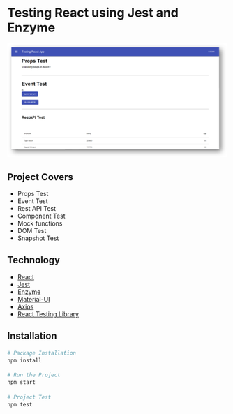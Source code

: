 # Testing React using Jest and Enzyme

<img src="assets/test-react.png" alt="Testing React using Jest and Enzyme" width="800px" />

## Project Covers

- Props Test
- Event Test
- Rest API Test
- Component Test
- Mock functions
- DOM Test
- Snapshot Test

## Technology

- [React](https://create-react-app.dev/docs/getting-started/)
- [Jest](https://jestjs.io/docs/en/getting-started.html)
- [Enzyme](https://enzymejs.github.io/enzyme/docs/installation/react-16.html)
- [Material-UI](https://material-ui.com/getting-started/installation/)
- [Axios](https://github.com/axios/axios)
- [React Testing Library](https://reactjs.org/docs/testing-recipes.html)

## Installation

```bash
# Package Installation
npm install

# Run the Project
npm start

# Project Test
npm test
```
